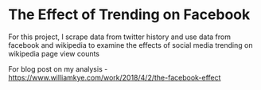 # The Effect of Trending on Facebook 

For this project, I scrape data from twitter history and use data from facebook and wikipedia to examine the effects of social media trending on wikipedia page view counts

For blog post on my analysis - https://www.williamkye.com/work/2018/4/2/the-facebook-effect
